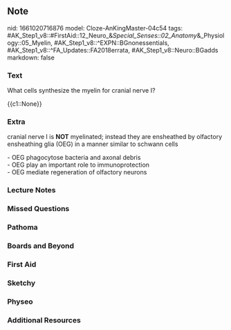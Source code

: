 ## Note
nid: 1661020716876
model: Cloze-AnKingMaster-04c54
tags: #AK_Step1_v8::#FirstAid::12_Neuro_&_Special_Senses::02_Anatomy_&_Physiology::05_Myelin, #AK_Step1_v8::^EXPN::BGnonessentials, #AK_Step1_v8::^FA_Updates::FA2018errata, #AK_Step1_v8::Neuro::BGadds
markdown: false

### Text
What cells synthesize the myelin for cranial nerve I?
<div>
  {{c1::None}}
</div>

### Extra
cranial nerve I is <b>NOT</b> myelinated; instead they are
ensheathed by olfactory ensheathing glia (OEG) in a manner similar
to schwann cells
<div>
  - OEG phagocytose bacteria and axonal debris
</div>
<div>
  - OEG play an important role to immunoprotection
</div>
<div>
  - OEG mediate regeneration of olfactory neurons
</div>

### Lecture Notes


### Missed Questions


### Pathoma


### Boards and Beyond


### First Aid


### Sketchy


### Physeo


### Additional Resources

